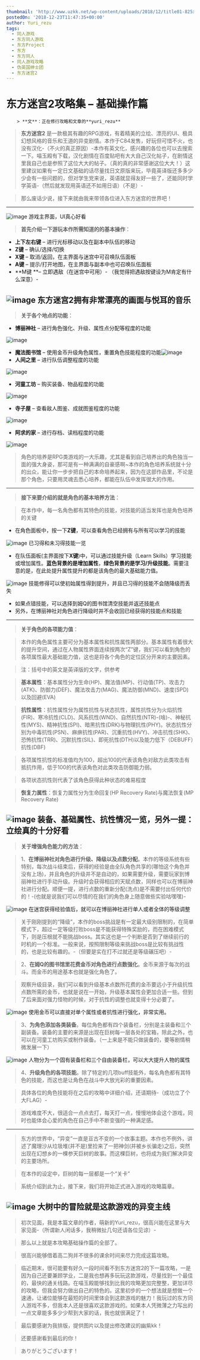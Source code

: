 ```yaml
---
thumbnail: 'http://www.uzkk.net/wp-content/uploads/2018/12/title01-825x368.jpg'
postedOn: '2018-12-23T11:47:35+00:00'
author: Yuri_rezu
tags:
  - 同人游戏
  - 东方同人游戏
  - 东方Project
  - 东方
  - 东方同人
  - 同人游戏攻略
  - 伪英国绅士团
  - 东方迷宫2
---
```


# 东方迷宫2攻略集 – 基础操作篇

		> **文**：正在修行攻略和文章的**yuri_rezu**

> **东方迷宫2** 是一款极其有趣的RPG游戏，有着精美的立绘、漂亮的UI、极具幻想风格的音乐和王道的异变剧情。本作于C84发售，好玩但可惜不火，也没有汉化-（不火的真正原因）-本作有英文化，感兴趣的各位也可以去搜索一下。喵玉殿有下载，汉化剧情在百度贴吧有大大自己汉化帖子，在剧情这里我自己也是参照了这位大大的帖子。（真的真的非常感谢这位大大！）这里建议如果有一定日文基础的话尽量找日文原版来玩，毕竟英译版还多多少少会有一些问题的，但对学生党来说，英语就显得友好一些了，还能同时学学英语-（然后就发现用英语还不如用日语）（不是）-

> 

> 那么废话少说，接下来就由我来带领各位进入东方迷宫的世界吧！

---

![image](http://www.uzkk.net/wp-content/uploads/2018/12/15-e1545569087683.png)
游戏主界面，UI真心好看
> **首先介绍一下游玩本作所需知道的的基本操作**：

- **上下左右键** – 进行光标移动以及在副本中队伍的移动
- **Z键** – 确认/选择/切换
- **X键** – 取消/返回，在主界面与迷宫中可召唤队伍面板
- **A键** – 提示/打开地图，在主界面与副本中也可召唤队伍面板
- **M键 **– 立即遇敌（在迷宫中可用）- （我觉得把遇敌按键设为M肯定有什么深意）-

![image](http://www.uzkk.net/wp-content/uploads/2018/12/01-1.jpg)
东方迷宫2拥有非常漂亮的画面与悦耳的音乐
---

> **关于各个地点的功能**：

- **博丽神社** – 进行角色强化、升级、属性点分配等程度的功能

![image](http://www.uzkk.net/wp-content/uploads/2018/12/02-1.jpg)

- **魔法图书馆** – 使用金币升级角色属性，重置角色技能程度的功能![image](http://www.uzkk.net/wp-content/uploads/2018/12/03-1.jpg)
- **人间之里** – 进行队伍调整程度的功能

![image](http://www.uzkk.net/wp-content/uploads/2018/12/04.jpg)

- **河童工坊** – 购买装备、物品程度的功能

![image](http://www.uzkk.net/wp-content/uploads/2018/12/05.jpg)
- **寺子屋** – 查看敌人图鉴、成就图鉴程度的功能

![image](http://www.uzkk.net/wp-content/uploads/2018/12/06.jpg)
- **阿求的家** – 进行存档、读档程度的功能

![image](http://www.uzkk.net/wp-content/uploads/2018/12/07.jpg)

> 角色的培养是RPG类游戏的一大乐趣，尤其是看到自己培养出的角色独当一面的强大身姿，那可是有一种满满的自豪感啊~本作的角色培养系统就十分的出众，能让你一步步把自己的本命培养起来，因为在这部作品里，不论是那个角色，只要用灵魂去悉心培养，都能在队伍中发挥很大的作用。

---

> **接下来要介绍的就是角色的基本培养方法**：

> 在本作中，每一名角色都有其特色的技能，对技能的适当发挥也是角色培养的关键

- 在角色面板中，按一下**Z键**，可以查看角色已经拥有与所有可以学习的技能
> 

![image](http://www.uzkk.net/wp-content/uploads/2018/12/08.jpg)
已习得和未习得技能一览
- 在队伍面板(主界面按下**X键**)中，可以通过技能升级（Learn Skills）学习技能或增加属性。**蓝色背景的是增加属性**，**绿色背景的是学习/升级技能**。需要注意的是，在此处提升属性提升的都是该角色的最大基础能力值。
> 

![image](http://www.uzkk.net/wp-content/uploads/2018/12/09.jpg)
技能修得可以使初始属性得到提升，并且已习得的技能不会随降级而丢失
- 如果点错技能，可以选择到姆Q的图书馆清空技能并返还技能点
- 另外，在博丽神社对角色进行降级时并不会收回已经获得的技能点和技能

---

> **关于角色的各项能力值**：

> 本作的角色属性主要可分为基本属性和抗性属性两部分。基本属性有着很大的提升空间，通过在人物属性界面连续按两次“Z”键，我们可以看到角色的各项属性最大基础能力值，这也是将各个角色的定位区分开来的主要因素。

> 注：括号中的英文是英译版的文字，供参考

> **基本属性**：基本属性分为生命(HP)、魔法值(MP)、行动值(TP)、攻击力(ATK)、防御力(DEF)、魔法攻击力(MAG)、魔法防御(MND)、速度(SPD)以及回避(EVA)

> **抗性属性**：抗性属性分为属性抗性与状态抗性，属性抗性分为火焰抗性(FIR)、寒冷抗性(CLD)、风系抗性(WND)、自然抗性(NTR)-(啥)-、神秘抗性(MYS)、精神抗性(SPI)、暗黑抗性(DRK)与物理抗性(PHY)。状态抗性分别为中毒抗性(PSN)、麻痹抗性(PAR)、沉重抗性(HVY)、冲击抗性(SHK)、恐怖抗性(TRR)、沉默抗性(SIL)、即死抗性(DTH)以及能力低下（DEBUFF）抗性(DBF)

> 各项属性抗性的标准值均为100，超出100的代表该角色对敌方此类攻击有抵抗作用，低于100的代表该角色对此类攻击防御能力弱。

> 各项状态抗性则代表了该角色获得此种状态的难易程度

> **恢复力属性**：恢复力属性分为生命回复(HP Recovery Rate)与魔法恢复(MP Recovery Rate)

![image](http://www.uzkk.net/wp-content/uploads/2018/12/10.jpg)
装备、基础属性、抗性情况一览，另外一提：立绘真的十分好看
---

> **关于增强角色能力的方法**：

> 1、**在博丽神社对角色进行升级、降级以及点数分配**。本作的等级系统有些特别，每次战斗结束后，获得的经验是由全队角色共享的(哪怕这个角色并没有上场)，并且角色的升级并不是自动的，如果需要升级，需要玩家到博丽神社进行手动升级。升级时会获得相应的天赋点数，同样也可以在博丽神社进行分配。顺便一提，进行点数的重新分配(洗点)是不需要付出任何代价的！-(也就是说我们可以尽情的在我们的角色身上随意做些实验咕嘿嘿)-

![image](http://www.uzkk.net/wp-content/uploads/2018/12/11.jpg)
在迷宫获得经验值后，就可以在博丽神社进行单人或者全体的等级调整
> 关于刚刚提到的“降级”，本作的boss挑战是有一定最大级别限制的，在简单模式下，超过一定等级打败boss是不能获得特殊奖励的，而在困难模式下，则是压根就不能挑战boss。其实这也是一个判断是否到了继续前行的时机的一个标准。一般来说，按照限制等级来挑战boss是比较有挑战性的，也是比较有趣的。-（但要是实在打不过就还是等级碾压吧）-

> 2、**在姆Q的图书馆里花费金币对角色进行点数强化**。金币来源于每次的战斗。而金币的用途基本也就是强化角色了。

> 观察升级目录，我们可以看到升级基本点数所花费的金币要远小于升级抗性点数所需的金币，也就是说在一开始，升级基本属性会更加合适一些。但到了后来面对强力怪物的时候，对于抗性的调整也就变得十分必要了。

![image](http://www.uzkk.net/wp-content/uploads/2018/12/12.jpg)
使用金币可以直接对单个属性或者抗性进行强化，非常实用。
> 3、**为角色添加各类装备**。每位角色都有四个装备栏，分别是主装备和三个副装备。装备的主要的来源是出现在巨树每一层各处的宝箱，除此之外，也可以在河童工坊购买或制作装备。（一上来是不能只做装备的，要等剧情稍微发展一下）

![image](http://www.uzkk.net/wp-content/uploads/2018/12/13.jpg)
人物分为一个固有装备栏和三个自由装备栏，可以大大提升人物的属性
> 4、**升级角色的各项技能**。除了特定的几项buff技能外，每名角色都有其特色的技能，而这也是让角色在战斗中大放光彩的重要因素。

> 具体各位的角色技能将在之后的攻略中详细介绍，还请期待-（成功立了个大FLAG）-

> 游戏难度不大，很适合一点点去打，每天打一点，慢慢地体会这个游戏，同时也能体会心爱的角色在自己手中不断变强的一种满足感。

---

> 东方的世界中，“异变”一直是亘古不变的一个故事主题。本作也不例外，讲述了魔理沙从垃圾堆(并不是)里捡来了一把神剑(并被乡长骗走)之后，突然出现在幻想乡的一棵参天巨树的故事。而这棵巨树，也将成为我们解决异变的主要场所。

> 在本作的设定中，巨树的每一层都是一个“关卡”

> 系统介绍到此为止，接下来，我们将开始正式进入游戏的攻略篇章。

![image](http://www.uzkk.net/wp-content/uploads/2018/12/14.jpg)
大树中的冒险就是这款游戏的异变主线
---

> 初次见面，我是本篇文章的作者，萌新的Yuri_rezu，很高兴能在这里与大家见面-（所谓新人闲话多，我稍微扯几句还请各位见谅）-

> 那么以上就是本攻略基础操作篇的全部了。

> 很高兴能够借着高二狗并不很多的课余时间来尽力完成这篇攻略。

> 临近期末，很可能要有好久一段时间看不到东方迷宫2的下一篇攻略，一是因为自己还要兼顾学业，二是我也想再多玩玩这款游戏，尽量找到一个最佳的，最快的通关线路。在喵玉殿能够找到比我的攻略更加完整整，更加详尽的攻略，但我会努力做出自己的特色的。这里初步的一个想法就是想做一个速通，让诸位能够在最短的时间里体会到这款游戏的魅力！我玩过的东方同人游戏不多，但我本人还是很喜欢这款游戏的。如果本人凭微薄之力写出的一点文章能多多少少帮到大家的话，我也就很满足了！

> 最后要感谢为我排版，提供图片以及提出修改建议的幽紫kk！

> 还要感谢看到最后的你！

> ありがとうございます！

	